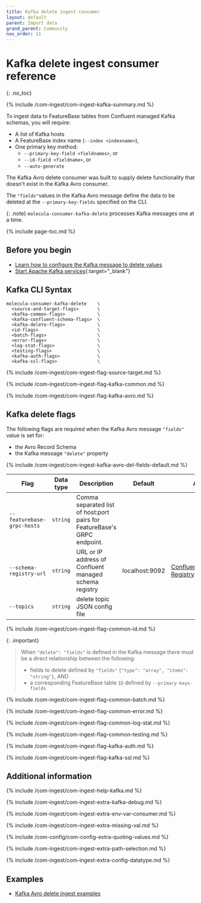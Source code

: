 ```yaml
---
title: Kafka delete ingest consumer
layout: default
parent: Import data
grand_parent: Community
nav_order: 11
---
```


# Kafka delete ingest consumer reference
{: .no_toc}

{% include /com-ingest/com-ingest-kafka-summary.md %}

To ingest data to FeatureBase tables from Confluent managed Kafka schemas, you will require:
* A list of Kafka hosts
* A FeatureBase index name (`--index <indexname>`),
* One primary key method:
  * `--primary-key-field <fieldnames>`, or
  * `--id-field <fieldname>`, or
  * `--auto-generate`

The Kafka Avro delete consumer was built to supply delete functionality that doesn't exist in the Kafka Avro consumer.

The `"fields"`values in the Kafka Avro message define the data to be deleted at the `--primary-key-fields` specified on the CLI.

{: .note}
`molecula-consumer-kafka-delete` processes Kafka messages one at a time.

{% include page-toc.md %}

## Before you begin

* [Learn how to configure the Kafka message to delete values](/docs/community/com-ingest/com-ingest-source-kafka-avro-delete)
* [Start Apache Kafka services](https://kafka.apache.org/quickstart){:target="_blank"}

## Kafka CLI Syntax

```
molecula-consumer-kafka-delete    \
  <source-and-target-flags>       \
  <kafka-common-flags>            \
  <kafka-confluent-schema-flags>  \
  <kafka-delete-flags>            \
  <id-flags>                      \
  <batch-flags>                   \
  <error-flags>                   \
  <log-stat-flags>                \
  <testing-flags>                 \
  <kafka-auth-flags>              \
  <kafka-ssl-flags>               \
```

{% include /com-ingest/com-ingest-flag-source-target.md %}

{% include /com-ingest/com-ingest-flag-kafka-common.md %}

{% include /com-ingest/com-ingest-flag-kafka-avro.md %}

## Kafka delete flags

The following flags are required when the Kafka Avro message `"fields"` value is set for:
* the Avro Record Schema
* the Kafka message `"delete"` property

{% include /com-ingest/com-ingest-kafka-avro-del-fields-default.md %}

| Flag | Data type | Description | Default | Additional |
|---|---|---|---|---|
| `--featurebase-grpc-hosts` | `string` | Comma separated list of host:port pairs for FeatureBase's GRPC endpoint. |  |  |
| `--schema-registry-url` | `string` | URL or IP address of Confluent managed schema registry | localhost:9092 | [Confluent Schema Registry](https://docs.confluent.io/platform/current/schema-registry/index.html){:target="_blank"} |
| `--topics` | `string` | delete topic JSON config file |  |  |

{% include /com-ingest/com-ingest-flag-common-id.md %}

{: .important}
>When `"delete": "fields"` is defined in the Kafka message there must be a direct relationship between the following:
>* fields to delete defined by `"fields"` `{"type": "array", "items": "string"}`, AND
>* a corresponding FeatureBase table `ID` defined by `--primary-keys-fields`

{% include /com-ingest/com-ingest-flag-common-batch.md %}

{% include /com-ingest/com-ingest-flag-common-error.md %}

{% include /com-ingest/com-ingest-flag-common-log-stat.md %}

{% include /com-ingest/com-ingest-flag-common-testing.md %}

{% include /com-ingest/com-ingest-flag-kafka-auth.md %}

{% include /com-ingest/com-ingest-flag-kafka-ssl.md %}

## Additional information

{% include /com-ingest/com-ingest-help-kafka.md %}

{% include /com-ingest/com-ingest-extra-kafka-debug.md %}

{% include /com-ingest/com-ingest-extra-env-var-consumer.md %}

{% include /com-ingest/com-ingest-extra-missing-val.md %}

{% include /com-config/com-config-extra-quoting-values.md %}

{% include /com-ingest/com-ingest-extra-path-selection.md %}

{% include /com-ingest/com-ingest-extra-config-datatype.md %}


## Examples

* [Kafka Avro delete ingest examples](/docs/community/com-ingest/com-ingest-eg-kafka-avro-delete)
